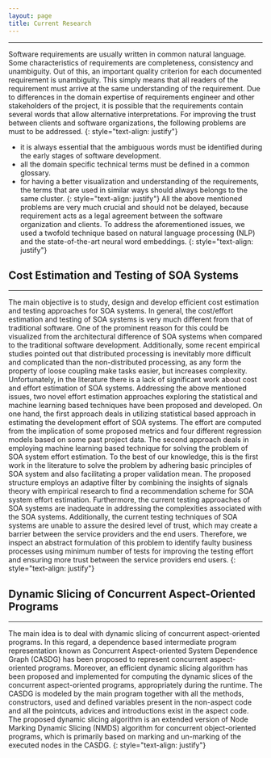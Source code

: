 ```yaml
---
layout: page
title: Current Research
---
```

---
Software requirements are usually written in common natural language. Some characteristics of requirements are completeness, consistency and unambiguity. Out of this, an important quality criterion for each documented requirement is unambiguity. This simply means that all readers of the requirement must arrive at the same understanding of the requirement. Due to differences in the domain expertise of requirements engineer and other stakeholders of the project, it is possible that
the requirements contain several words that allow alternative interpretations. For improving the trust between clients and software organizations, the following problems are must to be addressed. 
{: style="text-align: justify"}
 - it is always essential that the ambiguous words must be identified during the early stages of software development. 
 - all the domain specific technical terms must be defined in a common glossary. 
 - for having a better visualization and understanding of the requirements, the terms that are used in similar ways should always belongs to the same cluster. 
{: style="text-align: justify"}
All the above mentioned problems are very much crucial and should not be delayed, because requirement acts as a legal agreement between the software organization and clients. To address the aforementioned issues, we used a twofold technique based on natural language processing (NLP) and the state-of-the-art neural word embeddings. 
{: style="text-align: justify"}

## Cost Estimation and Testing of SOA Systems
---
The main objective is to study, design and develop efficient cost estimation and testing approaches for SOA systems. In general, the cost/effort estimation and testing of SOA systems is very much different from that of traditional software. One of the prominent reason for this could be visualized from the architectural difference of SOA systems when compared to the traditional software development. Additionally, some recent empirical studies pointed out that distributed processing is inevitably more difficult and complicated than the non-distributed processing, as any form the property of loose coupling make tasks easier, but increases complexity. Unfortunately, in the literature there is a lack of significant work about cost and effort estimation of SOA systems. Addressing the above mentioned issues, two novel effort estimation approaches exploring the statistical and machine learning based techniques have been proposed and developed. On one hand, the first approach deals in utilizing statistical based approach in estimating the development effort of SOA systems. The effort are computed from the implication of some proposed metrics and four different regression models based on some past project data. The second approach deals in employing machine learning based technique for solving the problem of SOA system effort estimation. To the best of our knowledge, this is the first work in the literature to solve the problem by adhering basic principles of SOA system and also facilitating a proper validation mean. The proposed structure employs an adaptive filter by combining the insights of signals theory with empirical research to find a recommendation scheme for SOA system effort estimation. Furthermore, the current testing approaches of SOA systems are inadequate in addressing the complexities associated with the SOA systems. Additionally, the current testing techniques of SOA systems are unable to assure the desired level of trust, which may create a barrier between the service providers and the end users. Therefore, we inspect an abstract formulation of this problem to identify faulty business processes using minimum number of tests for improving the testing effort and ensuring more trust between the service providers end users.
{: style="text-align: justify"}

## Dynamic Slicing of Concurrent Aspect-Oriented Programs
---
The main idea is to deal with dynamic slicing of concurrent aspect-oriented programs. In this regard, a dependence based intermediate program representation known as Concurrent Aspect-oriented System Dependence Graph (CASDG) has been proposed to represent concurrent aspect-oriented programs. Moreover, an efficient dynamic slicing algorithm has been proposed and implemented for computing the dynamic slices of the concurrent aspect-oriented programs, appropriately during the runtime. The CASDG is modeled by the main program together with all the methods, constructors, used and defined variables present in the non-aspect code and all the pointcuts, advices and introductions exist in the aspect code. The proposed dynamic slicing algorithm is an extended version of Node Marking Dynamic Slicing (NMDS) algorithm for concurrent object-oriented programs, which is primarily based on marking and un-marking of the executed nodes in the CASDG.
{: style="text-align: justify"}
